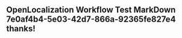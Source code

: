 <properties
ms.topic="hero-topic"
ms.test1="hero-topic"
ms.test2="test"/>

## OpenLocalization Workflow Test MarkDown 7e0af4b4-5e03-42d7-866a-92365fe827e4 thanks!
